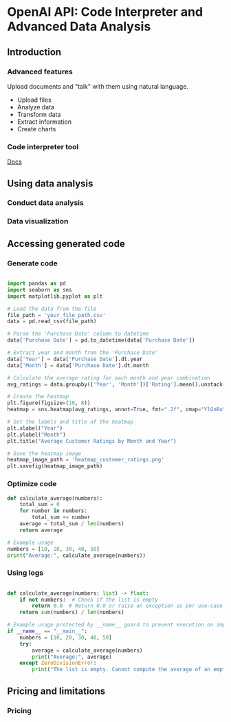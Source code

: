 # OpenAI API: Code Interpreter and Advanced Data Analysis

## Introduction

### Advanced features

Upload documents and "talk" with them using natural language.

- Upload files
- Analyze data
- Transform data
- Extract information
- Create charts

### Code interpreter tool

[Docs](https://platform.openai.com/docs/assistants/overview)

## Using data analysis

### Conduct data analysis

### Data visualization

## Accessing generated code

### Generate code

```py

import pandas as pd
import seaborn as sns
import matplotlib.pyplot as plt

# Load the data from the file
file_path = 'your_file_path.csv'
data = pd.read_csv(file_path)

# Parse the 'Purchase Date' column to datetime
data['Purchase Date'] = pd.to_datetime(data['Purchase Date'])

# Extract year and month from the 'Purchase Date'
data['Year'] = data['Purchase Date'].dt.year
data['Month'] = data['Purchase Date'].dt.month

# Calculate the average rating for each month and year combination
avg_ratings = data.groupby(['Year', 'Month'])['Rating'].mean().unstack(level=0)

# Create the heatmap
plt.figure(figsize=(10, 8))
heatmap = sns.heatmap(avg_ratings, annot=True, fmt=".2f", cmap="YlGnBu")

# Set the labels and title of the heatmap
plt.xlabel("Year")
plt.ylabel("Month")
plt.title("Average Customer Ratings by Month and Year")

# Save the heatmap image
heatmap_image_path = 'heatmap_customer_ratings.png'
plt.savefig(heatmap_image_path)
```

### Optimize code

```py
def calculate_average(numbers):
    total_sum = 0
    for number in numbers:
        total_sum += number
    average = total_sum / len(numbers)
    return average

# Example usage
numbers = [10, 20, 30, 40, 50]
print("Average:", calculate_average(numbers))
```

### Using logs

```py

def calculate_average(numbers: list) -> float:
    if not numbers:  # Check if the list is empty
        return 0.0  # Return 0.0 or raise an exception as per use-case requirements
    return sum(numbers) / len(numbers)

# Example usage protected by __name__ guard to prevent execution on import
if __name__ == "__main__":
    numbers = [10, 20, 30, 40, 50]
    try:
        average = calculate_average(numbers)
        print("Average:", average)
    except ZeroDivisionError:
        print("The list is empty. Cannot compute the average of an empty list.")
```

## Pricing and limitations

### Pricing

